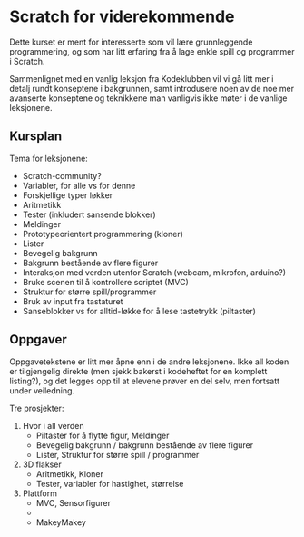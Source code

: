 # Scratch for viderekommende

Dette kurset er ment for interesserte som vil lære grunnleggende
programmering, og som har litt erfaring fra å lage enkle spill og
programmer i Scratch.

Sammenlignet med en vanlig leksjon fra Kodeklubben vil vi gå litt mer
i detalj rundt konseptene i bakgrunnen, samt introdusere noen av de
noe mer avanserte konseptene og teknikkene man vanligvis ikke møter i
de vanlige leksjonene.

## Kursplan

Tema for leksjonene:
+ Scratch-community?
+ Variabler, for alle vs for denne
+ Forskjellige typer løkker
+ Aritmetikk
+ Tester (inkludert sansende blokker)
+ Meldinger
+ Prototypeorientert programmering (kloner)
+ Lister
+ Bevegelig bakgrunn
+ Bakgrunn bestående av flere figurer
+ Interaksjon med verden utenfor Scratch (webcam, mikrofon, arduino?)
+ Bruke scenen til å kontrollere scriptet (MVC)
+ Struktur for større spill/programmer
+ Bruk av input fra tastaturet
+ Sanseblokker vs for alltid-løkke for å lese tastetrykk (piltaster)


## Oppgaver

Oppgavetekstene er litt mer åpne enn i de andre leksjonene. Ikke all
koden er tilgjengelig direkte (men sjekk bakerst i kodeheftet for en
komplett listing?), og det legges opp til at elevene prøver en del
selv, men fortsatt under veiledning.

Tre prosjekter:

1. Hvor i all verden
    - Piltaster for å flytte figur, Meldinger
    - Bevegelig bakgrunn / bakgrunn bestående av flere figurer
    - Lister, Struktur for større spill / programmer
2. 3D flakser
    - Aritmetikk, Kloner
	- Tester, variabler for hastighet, størrelse
3. Plattform
    - MVC, Sensorfigurer
	-
	- MakeyMakey
